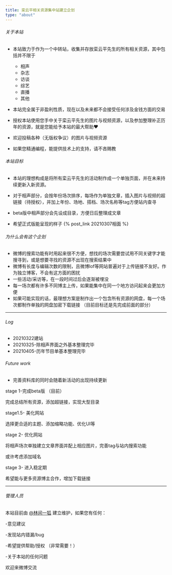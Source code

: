 ```yaml
---
title: 栾云平相关资源集中站建立企划
type: "about"
---
```

###### 关于本站

+ 本站致力于作为一个中转站，收集并存放栾云平先生的所有相关资源，其中包括并不限于

	 + 相声
	 + 杂志
	 + 访谈
	 + 综艺
	 + 直播
	 + 其他
+ 本站完全属于非盈利性质，现在以及未来都不会接受任何涉及金钱方面的交易
+ 授权本站使用您手中关于栾云平先生的图片与视频资源，以及参加整理补正历年的资源，就是您能给予本站的最大帮助❤
+ 欢迎投稿各种（无版权争议）的图片与视频资源
+ 如果您精通编程，能提供技术上的支持，请不吝赐教



###### 本站目标

+ 本站的理想构成是将所有栾云平先生的活动制作成一个单独页面，并在未来持续更新入新资源。

+ 对于相声部分，会按年份场次排序，每场作为单独文章，插入图片与视频的超链接（待授权），并加上年份、场地、搭档、场次名称等tag方便站内查寻

 + beta版中相声部分会先设成目录，方便日后整理成文章

 + 希望正式版能呈现的样子 {% post_link 20210307相面 %}

   

###### 为什么会有这个企划
 + 微博的搜索功能有时用起来很不方便，想找的场次需要尝试用不同关键字才能搜寻到，或是想要寻找的资源不出现在搜索结果中
 + 微博有长度与编辑次数的限制，且微博lof等网站普遍对于上传链接不友好。作为独立博客，不会有这方面的困扰
 + 一些活动/采访等，在一段时间过后会逐渐被埋没
 + 每一场次都有许多不同博主上传，如果能集中在同一个地方访问起来会更加方便
 +  如果可能实现的话，最理想方案是制作出一个包含所有资源的网盘，每一个场次都制作单独的网盘加密下载链接 （目前目标还是先完成前面的部分）



---

###### Log

+ 20210322建站
+ 20210325-除相声界面之外基本整理完毕
+ 20210405-历年节目单基本整理完毕

###### Future work

+ 完善资料库的同时会随着新活动的出现持续更新

stage 1-完成beta版 （目前）

完成总结所有资源，添加超链接，实现大型目录

stage1.5- 美化网站

选择更合适的主题、添加缩略功能、优化UI等

stage 2- 优化网站

将相声场次单独建立文章界面并配上相应图片，完善tag与站内搜索功能

或许考虑添加域名

stage 3- 进入稳定期 

希望能与更多资源博主合作，增加下载链接



---

###### 管理人员

本站目前由 [@林间一狐](https://weibo.com/u/3283810905) 建立维护，如果您有任何：

-意见建议

-发现站内错漏/bug

-希望提供帮助/授权 （非常需要！）

-关于本站的任何问题

欢迎来微博交流


